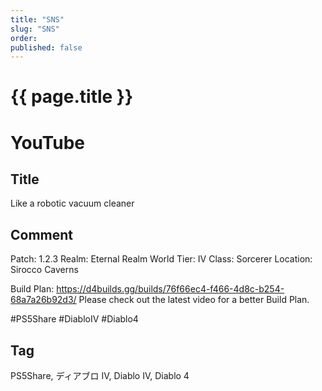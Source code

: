 ```yaml
---
title: "SNS"
slug: "SNS"
order: 
published: false
---
```


# {{ page.title }}

# YouTube

## Title
Like a robotic vacuum cleaner

## Comment
Patch: 1.2.3
Realm: Eternal Realm
World Tier: IV
Class: Sorcerer
Location: Sirocco Caverns

Build Plan: https://d4builds.gg/builds/76f66ec4-f466-4d8c-b254-68a7a26b92d3/
Please check out the latest video for a better Build Plan.

#PS5Share #DiabloIV #Diablo4

## Tag
PS5Share, ディアブロ IV, Diablo IV, Diablo 4
